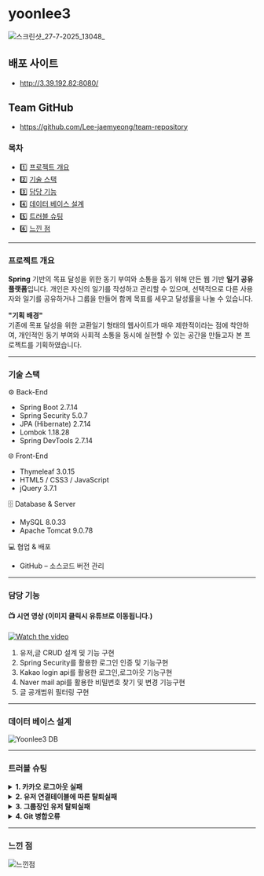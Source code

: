 # yoonlee3
![스크린샷_27-7-2025_13048_](https://github.com/user-attachments/assets/05e00f73-9ee7-46c6-b830-4c80146b1eb3)

## 배포 사이트
- http://3.39.192.82:8080/

## Team GitHub
- https://github.com/Lee-jaemyeong/team-repository

### 목차
- 1️⃣ [프로젝트 개요](#프로젝트-개요)
- 2️⃣ [기술 스택](#기술-스택)
- 3️⃣ [담당 기능](#담당-기능)
- 4️⃣ [데이터 베이스 설계](#데이터-베이스-설계)
- 5️⃣ [트러블 슈팅](#트러블-슈팅)
- 6️⃣ [느낀 점](#느낀-점)

<hr/>

### 프로젝트 개요
**Spring** 기반의 목표 달성을 위한 동기 부여와 소통을 돕기 위해 만든 웹 기반 **일기 공유 플랫폼**입니다.
개인은 자신의 일기를 작성하고 관리할 수 있으며, 선택적으로 다른 사용자와 일기를 공유하거나 그룹을 만들어 함께 목표를 세우고 달성률을 나눌 수 있습니다.

**"기획 배경"** <br/>
기존에 목표 달성을 위한 교환일기 형태의 웹사이트가 매우 제한적이라는 점에 착안하여,
개인적인 동기 부여와 사회적 소통을 동시에 실현할 수 있는 공간을 만들고자 본 프로젝트를 기획하였습니다.
<hr/>

### 기술 스택
⚙️ Back-End
- Spring Boot 2.7.14
- Spring Security 5.0.7
- JPA (Hibernate) 2.7.14
- Lombok 1.18.28
- Spring DevTools 2.7.14

🌐 Front-End
- Thymeleaf 3.0.15
- HTML5 / CSS3 / JavaScript
- jQuery 3.7.1

🗄 Database & Server
- MySQL 8.0.33
- Apache Tomcat 9.0.78

💻 협업 & 배포
- GitHub – 소스코드 버전 관리

<hr/>

### 담당 기능
#### 📺 시연 영상 (이미지 클릭시 유튜브로 이동됩니다.)

[![Watch the video](https://img.youtube.com/vi/F6DzPczeOM4/hqdefault.jpg)](https://www.youtube.com/watch?v=F6DzPczeOM4&t=4s)

1. 유저,글 CRUD 설계 및 기능 구현
2. Spring Security를 활용한 로그인 인증 및 기능구현
3. Kakao login api를 활용한 로그인,로그아웃 기능구현
4. Naver mail api를 활용한 비밀번호 찾기 및 변경 기능구현
5. 글 공개범위 필터링 구현

<hr/>

### 데이터 베이스 설계

![Yoonlee3 DB](https://github.com/user-attachments/assets/1e2e1bd1-4ec0-488a-9698-80bafa37e77a)

<hr/>

### 트러블 슈팅
<details>
  <summary><strong>1. 카카오 로그아웃 실패</strong></summary>
  • <strong>문제 상황</strong>: 카카오 로그아웃 시, 세션 쿠키가 정상적으로 삭제되지 않아 사용자가 로그아웃해도 자동으로 로그인 상태가 유지되는 현상이 발생 <br/> → 보안 취약점 존재
  <br/>
  • <strong>원인 분석</strong>: 카카오 로그아웃 API 호출 또는 로그아웃 URL 리다이렉션이 누락<br/> → 카카오 측 세션 및 인증 토큰이 미해제
  <br/>
  • <strong>해결 방법</strong>: Spring Security 설정에 카카오 로그아웃 URL을 명시하여 로그아웃 요청 시 해당URL로 리다이렉트되도록 구현<br/> → 카카오 세션을 종료시키고, 클라이언트 쿠키도 정상적으로 삭제되도록 처리

</details>
<details>
  <summary><strong>2. 유저 연결테이블에 따른 탈퇴실패</strong></summary>
  • <strong>문제 상황</strong>: 사용자가 그룹에 가입, 게시글 등 연관된 데이터를 보유한 상태에서 탈퇴 시도  <br/> → 데이터베이스 제약조건으로 인해 사용자 삭제가 실패
  <br/>
  • <strong>원인 분석</strong>: 사용자 엔티티와 연관된 다른 엔티티(예: 그룹, 게시글 등) 간의 외래키 관계 존재<br/> → 연관 데이터가 삭제 또는 해제되지 않아 제약 조건을 위반
  <br/>
  • <strong>해결 방법</strong>: JPA 엔티티에 cascade = CascadeType.REMOVE 설정을 적용<br/> → 사용자가 삭제 시 연관된 엔티티도 함께 삭제 처리<br/> → 무결성 문제를 해결하고, 사용자 탈퇴가 원활히 진행되도록 개선

</details>
<details>
  <summary><strong>3. 그룹장인 유저 탈퇴실패</strong></summary>
  • <strong>문제 상황</strong>: 그룹장 권한을 보유한 사용자가 탈퇴를 시도할 경우, 해당 그룹의 연결 관계로 인해 탈퇴 불가능
  <br/>
  • <strong>원인 분석</strong>: 그룹 엔티티가 다수의 사용자와 연관되어 있고, 그룹장의 권한 이전 로직이 없어서 그룹장이 탈퇴 시 그룹도 같이 삭제되는 현상 발생
  <br/>
  • <strong>해결 방법</strong>: 그룹장 탈퇴 시점에 해당 그룹 내 가입일 기준으로 다음 순번의 사용자에게 자동으로 그룹장 권한을 양도하는 권한 이전 로직을 구현 만약 그룹에 그룹장 외에 다른 회원이 없을 경우, 그룹 자체도 함께 삭제되도록 처리

</details>
<details>
  <summary><strong>4. Git 병합오류</strong></summary>
  • <strong>문제 상황</strong>: 엔티티, 서비스, 컨트롤러 파일에서 다수 개발자가 동시에 작업하며 병합 충돌이 빈번하게 발생
  <br/>
  • <strong>원인 분석</strong>: 세밀하지 않은 파트 분배 및 중복된 파일로 여러 사람이 개발하여 충돌문제가 발생
  <br/>
  • <strong>해결 방법</strong>: 팀원들에게 개발파일을 받아 수동으로 병합후 Git main브랜치에 Push하는 방식으로 해결

</details>
<hr/>

### 느낀 점

![느낀점](https://github.com/user-attachments/assets/d10d43ec-55ad-490e-a0ab-fd0251924a74)

